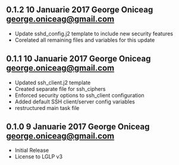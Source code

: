 ## 0.1.2 10 Januarie 2017 George Oniceag <george.oniceag@gmail.com>
- Update sshd_config.j2 template to include new security features
- Corelated all remaining files and variables for this update

## 0.1.1 10 Januarie 2017 George Oniceag <george.oniceag@gmail.com>
- Updated ssh_client.j2 template
- Created separate file for ssh_ciphers
- Enforced security options to ssh_client configuration
- Added default SSH client/server config variables
- restructured main task file

## 0.1.0 9 Januarie 2017 George Oniceag <george.oniceag@gmail.com>
- Initial Release
- License to LGLP v3

